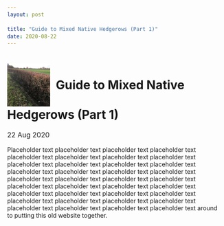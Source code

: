 ```yaml
---
layout: post

title: "Guide to Mixed Native Hedgerows (Part 1)"
date: 2020-08-22
---
```

<h1><img src="/assets/images/nativehedge1-100.JPG" style="vertical-align: middle;" width="100px"/><span style="vertical-align: middle;">&nbsp; Guide to Mixed Native Hedgerows (Part 1)</span></h1>

<p style="font-size:16px">22 Aug 2020</p>

Placeholder text placeholder text placeholder text placeholder text placeholder text placeholder text placeholder text placeholder text placeholder text placeholder text placeholder text placeholder text placeholder text placeholder text placeholder text placeholder text placeholder text placeholder text placeholder text placeholder text placeholder text placeholder text placeholder text placeholder text placeholder text placeholder text placeholder text placeholder text placeholder text placeholder text placeholder text placeholder text placeholder text placeholder text placeholder text placeholder text around to putting this old website together. 


